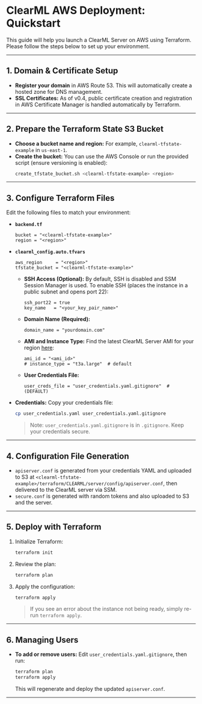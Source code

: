 # ClearML AWS Deployment: Quickstart

This guide will help you launch a ClearML Server on AWS using Terraform. Please follow the steps below to set up your environment.

---

## 1. Domain & Certificate Setup

- **Register your domain** in AWS Route 53. This will automatically create a hosted zone for DNS management.
- **SSL Certificates:**
  As of v0.4, public certificate creation and registration in AWS Certificate Manager is handled automatically by Terraform.

---

## 2. Prepare the Terraform State S3 Bucket

- **Choose a bucket name and region:**
  For example, `clearml-tfstate-example` in `us-east-1`.
- **Create the bucket:**
  You can use the AWS Console or run the provided script (ensure versioning is enabled):
  ```bash
  create_tfstate_bucket.sh <clearml-tfstate-example> <region>
  ```

---

## 3. Configure Terraform Files

Edit the following files to match your environment:

- **`backend.tf`**
  ```hcl
  bucket = "<clearml-tfstate-example>"
  region = "<region>"
  ```

- **`clearml_config.auto.tfvars`**
  ```hcl
  aws_region     = "<region>"
  tfstate_bucket = "<clearml-tfstate-example>"
  ```
  - **SSH Access (Optional):**
    By default, SSH is disabled and SSM Session Manager is used. To enable SSH (places the instance in a public subnet and opens port 22):
    ```hcl
    ssh_port22 = true
    key_name   = "<your_key_pair_name>"
    ```
  - **Domain Name (Required):**
    ```hcl
    domain_name = "yourdomain.com"
    ```
  - **AMI and Instance Type:**
    Find the latest ClearML Server AMI for your region [here](https://clear.ml/docs/latest/docs/deploying_clearml/clearml_server_aws_ec2_ami/#latest-version):
    ```hcl
    ami_id = "<ami_id>"
    # instance_type = "t3a.large"  # default
    ```
  - **User Credentials File:**
    ```hcl
    user_creds_file = "user_credentials.yaml.gitignore"  # (DEFAULT)
    ```

- **Credentials:**
  Copy your credentials file:
  ```bash
  cp user_credentials.yaml user_credentials.yaml.gitignore
  ```
  > Note: `user_credentials.yaml.gitignore` is in `.gitignore`. Keep your credentials secure.

---

## 4. Configuration File Generation

- `apiserver.conf` is generated from your credentials YAML and uploaded to S3 at
  `<clearml-tfstate-example>/terraform/CLEARML/server/config/apiserver.conf`, then delivered to the ClearML server via SSM.
- `secure.conf` is generated with random tokens and also uploaded to S3 and the server.

---

## 5. Deploy with Terraform

1. Initialize Terraform:
   ```bash
   terraform init
   ```
2. Review the plan:
   ```bash
   terraform plan
   ```
3. Apply the configuration:
   ```bash
   terraform apply
   ```
   > If you see an error about the instance not being ready, simply re-run `terraform apply`.

---

## 6. Managing Users

- **To add or remove users:**
  Edit `user_credentials.yaml.gitignore`, then run:
  ```bash
  terraform plan
  terraform apply
  ```
  This will regenerate and deploy the updated `apiserver.conf`.

---




